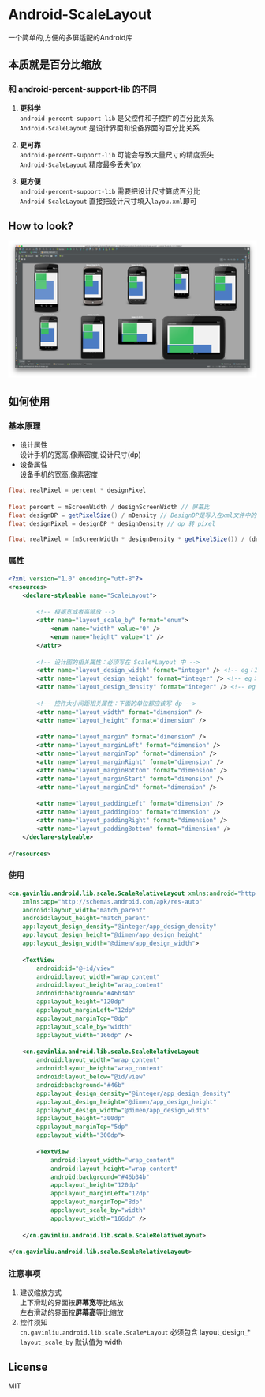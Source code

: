 # Android-ScaleLayout

一个简单的,方便的多屏适配的Android库

## 本质就是百分比缩放

### 和 android-percent-support-lib 的不同

1. **更科学**  
    ``android-percent-support-lib`` 是父控件和子控件的百分比关系  
    ``Android-ScaleLayout`` 是设计界面和设备界面的百分比关系

2. **更可靠**  
    ``android-percent-support-lib`` 可能会导致大量尺寸的精度丢失  
    ``Android-ScaleLayout`` 精度最多丢失1px  

3. **更方便**  
    ``android-percent-support-lib`` 需要把设计尺寸算成百分比  
    ``Android-ScaleLayout`` 直接把设计尺寸填入``layou.xml``即可


## How to look?

![screenhot](/screenhot.png)


## 如何使用

### 基本原理
+ 设计属性  
    设计手机的宽高,像素密度,设计尺寸(dp)
+ 设备属性  
    设备手机的宽高,像素密度

```java
float realPixel = percent * designPixel

float percent = mScreenWidth / designScreenWidth // 屏幕比
float designDP = getPixelSize() / mDensity // DesignDP是写入在xml文件中的，需要通过 getDimensionPixelSize() 还原出来
float designPixel = designDP * designDensity // dp 转 pixel
```
```java
float realPixel = (mScreenWidth * designDensity * getPixelSize()) / (designScreenWidth * mDensity)
```

### 属性

```xml
<?xml version="1.0" encoding="utf-8"?>
<resources>
    <declare-styleable name="ScaleLayout">

        <!-- 根据宽或者高缩放 -->
        <attr name="layout_scale_by" format="enum">
            <enum name="width" value="0" />
            <enum name="height" value="1" />
        </attr>

        <!-- 设计图的相关属性：必须写在 Scale*Layout 中 -->
        <attr name="layout_design_width" format="integer" /> <!-- eg：1080 -->
        <attr name="layout_design_height" format="integer" /> <!-- eg：1920 -->
        <attr name="layout_design_density" format="integer" /> <!-- eg：3 -->

        <!-- 控件大小间距相关属性：下面的单位都应该写 dp -->
        <attr name="layout_width" format="dimension" /> 
        <attr name="layout_height" format="dimension" />

        <attr name="layout_margin" format="dimension" />
        <attr name="layout_marginLeft" format="dimension" />
        <attr name="layout_marginTop" format="dimension" />
        <attr name="layout_marginRight" format="dimension" />
        <attr name="layout_marginBottom" format="dimension" />
        <attr name="layout_marginStart" format="dimension" />
        <attr name="layout_marginEnd" format="dimension" />

        <attr name="layout_paddingLeft" format="dimension" />
        <attr name="layout_paddingTop" format="dimension" />
        <attr name="layout_paddingRight" format="dimension" />
        <attr name="layout_paddingBottom" format="dimension" />
    </declare-styleable>

</resources>
```

### 使用

```xml
<cn.gavinliu.android.lib.scale.ScaleRelativeLayout xmlns:android="http://schemas.android.com/apk/res/android"
    xmlns:app="http://schemas.android.com/apk/res-auto"
    android:layout_width="match_parent"
    android:layout_height="match_parent"
    app:layout_design_density="@integer/app_design_density"
    app:layout_design_height="@dimen/app_design_height"
    app:layout_design_width="@dimen/app_design_width">

    <TextView
        android:id="@+id/view"
        android:layout_width="wrap_content"
        android:layout_height="wrap_content"
        android:background="#46b34b"
        app:layout_height="120dp"
        app:layout_marginLeft="12dp"
        app:layout_marginTop="8dp"
        app:layout_scale_by="width"
        app:layout_width="166dp" />

    <cn.gavinliu.android.lib.scale.ScaleRelativeLayout
        android:layout_width="wrap_content"
        android:layout_height="wrap_content"
        android:layout_below="@id/view"
        android:background="#46b"
        app:layout_design_density="@integer/app_design_density"
        app:layout_design_height="@dimen/app_design_height"
        app:layout_design_width="@dimen/app_design_width"
        app:layout_height="300dp"
        app:layout_marginTop="5dp"
        app:layout_width="300dp">

        <TextView
            android:layout_width="wrap_content"
            android:layout_height="wrap_content"
            android:background="#46b34b"
            app:layout_height="120dp"
            app:layout_marginLeft="12dp"
            app:layout_marginTop="8dp"
            app:layout_scale_by="width"
            app:layout_width="166dp" />

    </cn.gavinliu.android.lib.scale.ScaleRelativeLayout>

</cn.gavinliu.android.lib.scale.ScaleRelativeLayout>
```

### 注意事项

1. 建议缩放方式  
    上下滑动的界面按**屏幕宽**等比缩放  
    左右滑动的界面按**屏幕高**等比缩放  
2. 控件须知  
    ``cn.gavinliu.android.lib.scale.Scale*Layout`` 必须包含 layout_design_*  
    ``layout_scale_by`` 默认值为 width

## License

MIT
